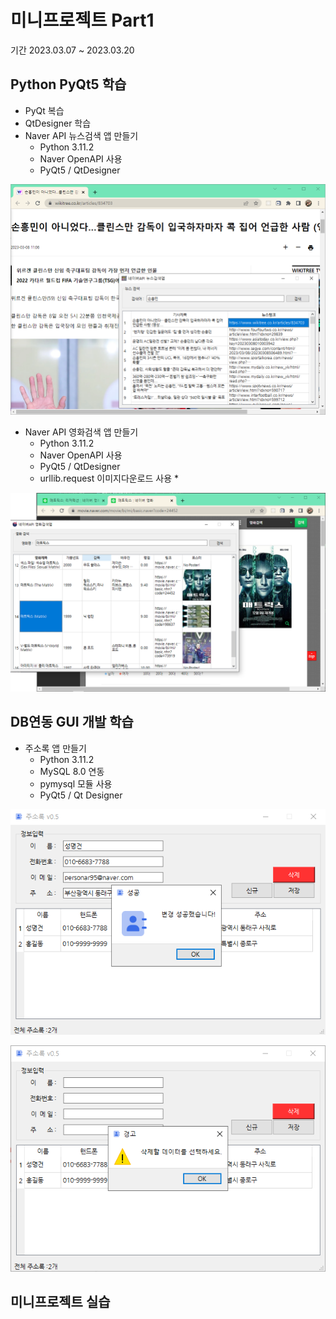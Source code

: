 # 미니프로젝트 Part1
기간 2023.03.07 ~ 2023.03.20

## Python PyQt5 학습
- PyQt 복습
- QtDesigner 학습  <!-- C:\DEV\Langs\Python311\Lib\site-packages\QtDesigner -> designer.exe 작업표시줄 고정-->
- Naver API 뉴스검색 앱 만들기
  - Python 3.11.2
  - Naver OpenAPI 사용
  - PyQt5 / QtDesigner

<!--HTML 주석
![네이버뉴스앱](https://raw.githubusercontent.com/YoungHunPark0/miniprojects/main/images/naver_news2.png) 
-->
<img src="https://raw.githubusercontent.com/YoungHunPark0/miniprojects/main/images/naver_news2.png" width="780" />

- Naver API 영화검색 앱 만들기
  - Python 3.11.2
  - Naver OpenAPI 사용
  - PyQt5 / QtDesigner
  - urllib.request 이미지다운로드 사용 *

<img src="https://raw.githubusercontent.com/YoungHunPark0/miniprojects/main/images/naver_moive.png" width="780" />

## DB연동 GUI 개발 학습
- 주소록 앱 만들기
  - Python 3.11.2
  - MySQL 8.0 연동
  - pymysql 모듈 사용
  - PyQt5 / Qt Designer

![주소록앱1](https://raw.githubusercontent.com/YoungHunPark0/miniprojects/main/images/addressbook1.png) 

![주소록앱2](https://raw.githubusercontent.com/YoungHunPark0/miniprojects/main/images/addressbook2.png)

## 미니프로젝트 실습
